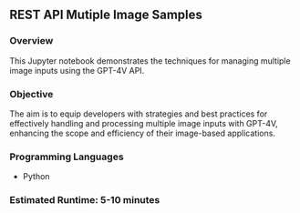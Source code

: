 
## REST API Mutiple Image Samples

### Overview

This Jupyter notebook demonstrates the techniques for managing multiple image inputs using the GPT-4V API.

### Objective

The aim is to equip developers with strategies and best practices for effectively handling and processing multiple image inputs with GPT-4V, enhancing the scope and efficiency of their image-based applications.

### Programming Languages
 - Python

### Estimated Runtime: 5-10 minutes